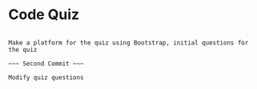 # Code Quiz

~~~ First Commit ~~~

Make a platform for the quiz using Bootstrap, initial questions for the quiz

~~~ Second Commit ~~~

Modify quiz questions
